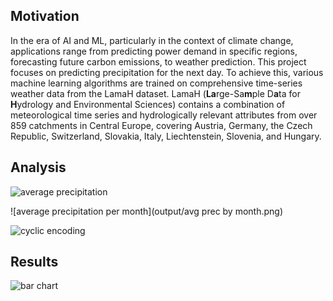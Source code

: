 ## Motivation

In the era of AI and ML, particularly in the context of climate change, applications range from predicting power demand in specific regions, forecasting future carbon emissions, to weather prediction. This project focuses on predicting precipitation for the next day. To achieve this, various machine learning algorithms are trained on comprehensive time-series weather data from the LamaH dataset. LamaH (**La**rge-Sa**m**ple D**a**ta for **H**ydrology and Environmental Sciences) contains a combination of meteorological time series and hydrologically relevant attributes from over 859 catchments in Central Europe, covering Austria, Germany, the Czech Republic, Switzerland, Slovakia, Italy, Liechtenstein, Slovenia, and Hungary.

## Analysis

![average precipitation](image_url_or_path)

![average precipitation per month](output/avg prec by month.png)

![cyclic encoding](image_url_or_path)

## Results

![bar chart](image_url_or_path)